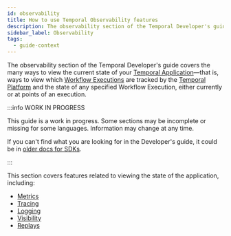 ```yaml
---
id: observability
title: How to use Temporal Observability features
description: The observability section of the Temporal Developer's guide covers the many ways to view the current state of your Temporal Application—that is, ways to view which Workflow Executions are tracked by the Temporal Platform and the state of any specified Workflow Execution, either currently or at points of an execution
sidebar_label: Observability
tags:
  - guide-context
---
```


The observability section of the Temporal Developer's guide covers the many ways to view the current state of your [Temporal Application](/concepts/what-is-a-temporal-application)—that is, ways to view which [Workflow Executions](/concepts/what-is-a-workflow-execution) are tracked by the [Temporal Platform](/concepts/what-is-the-temporal-platform) and the state of any specified Workflow Execution, either currently or at points of an execution.

:::info WORK IN PROGRESS

This guide is a work in progress.
Some sections may be incomplete or missing for some languages.
Information may change at any time.

If you can't find what you are looking for in the Developer's guide, it could be in [older docs for SDKs](/sdks).

:::

This section covers features related to viewing the state of the application, including:

- [Metrics](#metrics)
- [Tracing](#tracing)
- [Logging](#logging)
- [Visibility](#visibility)
- [Replays](#replays)
